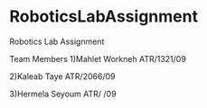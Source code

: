 # RoboticsLabAssignment
Robotics Lab Assignment

Team Members
1)Mahlet Workneh  ATR/1321/09

2)Kaleab Taye     ATR/2066/09

3)Hermela Seyoum  ATR/  /09
